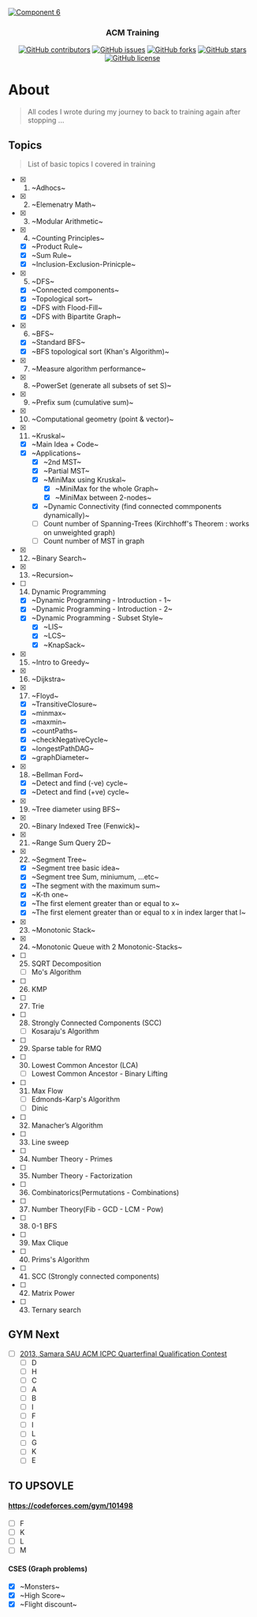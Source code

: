<p align="center">
  <a href="https://github.com/AbdallahHemdan/CP__Training" rel="noopener">
    
  ![Component 6](https://user-images.githubusercontent.com/40190772/94355576-67f9b300-0085-11eb-97fd-211d1d1b50f2.png)
  
  </a>
</p>

<h3 align="center">ACM Training</h3>
<div align="center">

[![GitHub contributors](https://img.shields.io/github/contributors/AbdallahHemdan/CP__Training)](https://github.com/AbdallahHemdan/CP__Training/contributors)
[![GitHub issues](https://img.shields.io/github/issues/AbdallahHemdan/CP__Training)](https://github.com/AbdallahHemdan/CP__Training/issues)
[![GitHub forks](https://img.shields.io/github/forks/AbdallahHemdan/CP__Training)](https://github.com/AbdallahHemdan/CP__Training/network)
[![GitHub stars](https://img.shields.io/github/stars/AbdallahHemdan/CP__Training)](https://github.com/AbdallahHemdan/CP__Training/stargazers)
[![GitHub license](https://img.shields.io/github/license/AbdallahHemdan/CP__Training)](https://github.com/AbdallahHemdan/CP__Training/blob/master/LICENSE)


</div>


# About
> All codes I wrote during my journey to back to training again after stopping ...


## Topics 
> List of basic topics I covered in training

- [x] 1. ~Adhocs~
- [x] 2. ~Elemenatry Math~
- [x] 3. ~Modular Arithmetic~
- [x] 4. ~Counting Principles~
  - [x] ~Product Rule~
  - [x] ~Sum Rule~
  - [x] ~Inclusion-Exclusion-Prinicple~
- [x] 5. ~DFS~
  - [x] ~Connected components~
  - [x] ~Topological sort~
  - [x] ~DFS with Flood-Fill~
  - [x] ~DFS with Bipartite Graph~
- [x] 6. ~BFS~
  - [x] ~Standard BFS~
  - [x] ~BFS topological sort (Khan's Algorithm)~
- [x] 7. ~Measure algorithm performance~
- [x] 8. ~PowerSet (generate all subsets of set S)~
- [x] 9. ~Prefix sum (cumulative sum)~
- [x] 10. ~Computational geometry (point & vector)~
- [x] 11. ~Kruskal~
  - [x] ~Main Idea + Code~
  - [x] ~Applications~
      - [x] ~2nd MST~
      - [x] ~Partial MST~
      - [x] ~MiniMax using Kruskal~
        - [x] ~MiniMax for the whole Graph~
        - [x] ~MiniMax between 2-nodes~
      - [x] ~Dynamic Connectivity (find connected commponents dynamically)~
      - [ ] Count number of Spanning-Trees (Kirchhoff's Theorem : works on unweighted graph)
      - [ ] Count number of MST in graph
- [x] 12. ~Binary Search~
- [x] 13. ~Recursion~
- [ ] 14. Dynamic Programming
  - [x] ~Dynamic Programming - Introduction - 1~
  - [x] ~Dynamic Programming - Introduction - 2~
  - [x] ~Dynamic Programming - Subset Style~
    - [x] ~LIS~
    - [x] ~LCS~
    - [x] ~KnapSack~
- [x] 15. ~Intro to Greedy~
- [x] 16. ~Dijkstra~
- [x] 17. ~Floyd~
  - [x] ~TransitiveClosure~
  - [x] ~minmax~
  - [x] ~maxmin~
  - [x] ~countPaths~
  - [x] ~checkNegativeCycle~
  - [x] ~longestPathDAG~
  - [x] ~graphDiameter~
- [x] 18. ~Bellman Ford~
  - [x] ~Detect and find (-ve) cycle~
  - [x] ~Detect and find (+ve) cycle~
- [x] 19. ~Tree diameter using BFS~
- [x] 20. ~Binary Indexed Tree (Fenwick)~
- [x] 21. ~Range Sum Query 2D~
- [x] 22. ~Segment Tree~
  - [x] ~Segment tree basic idea~
  - [x] ~Segment tree Sum, miniumum, ...etc~
  - [x] ~The segment with the maximum sum~
  - [x] ~K-th one~
  - [x] ~The first element greater than or equal to x~
  - [x] ~The first element greater than or equal to x in index larger that l~
- [x] 23. ~Monotonic Stack~
- [x] 24. ~Monotonic Queue with 2 Monotonic-Stacks~
- [ ] 25. SQRT Decomposition
  - [ ] Mo's Algorithm
- [ ] 26. KMP
- [ ] 27. Trie
- [ ] 28. Strongly Connected Components (SCC)
  - [ ] Kosaraju's Algorithm
- [ ] 29. Sparse table for RMQ
- [ ] 30. Lowest Common Ancestor (LCA)
  - [ ] Lowest Common Ancestor - Binary Lifting
- [ ] 31. Max Flow
  - [ ] Edmonds-Karp's Algorithm
  - [ ] Dinic
- [ ] 32. Manacher’s Algorithm
- [ ] 33. Line sweep
- [ ] 34. Number Theory - Primes
- [ ] 35. Number Theory - Factorization
- [ ] 36. Combinatorics(Permutations - Combinations)
- [ ] 37. Number Theory(Fib - GCD - LCM - Pow)
- [ ] 38. 0-1 BFS
- [ ] 39. Max Clique
- [ ] 40. Prims's Algorithm
- [ ] 41. SCC (Strongly connected components)
- [ ] 42. Matrix Power
- [ ] 43. Ternary search


## GYM Next

- [ ] [2013, Samara SAU ACM ICPC Quarterfinal Qualification Contest](https://codeforces.com/gym/100247)
  - [ ] D
  - [ ] H
  - [ ] C
  - [ ] A
  - [ ] B
  - [ ] I
  - [ ] F
  - [ ] I
  - [ ] L
  - [ ] G
  - [ ] K
  - [ ] E
  
## TO UPSOVLE
#### https://codeforces.com/gym/101498
- [ ] F
- [ ] K
- [ ] L
- [ ] M

#### CSES (Graph problems)
- [x] ~Monsters~
- [x] ~High Score~
- [x] ~Flight discount~
